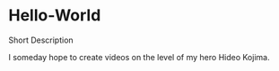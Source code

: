 # Hello-World
Short Description

I someday hope to create videos on the level of my hero Hideo Kojima.
